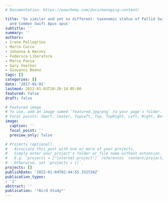 ```yaml
---
# Documentation: https://wowchemy.com/docs/managing-content/

title: 'So similar and yet so different: taxonomic status of Pallid Swift Apus pallidus
  and Common Swift Apus apus'
subtitle: ''
summary: ''
authors:
- Irene Pellegrino
- Marco Cucco
- Johanna A Harvey
- Federica Liberatore
- Marco Pavia
- Gary Voelker
- Giovanni Boano
tags: []
categories: []
date: '2017-01-01'
lastmod: 2022-01-03T20:20:14-05:00
featured: false
draft: false

# Featured image
# To use, add an image named `featured.jpg/png` to your page's folder.
# Focal points: Smart, Center, TopLeft, Top, TopRight, Left, Right, BottomLeft, Bottom, BottomRight.
image:
  caption: ''
  focal_point: ''
  preview_only: false

# Projects (optional).
#   Associate this post with one or more of your projects.
#   Simply enter your project's folder or file name without extension.
#   E.g. `projects = ["internal-project"]` references `content/project/deep-learning/index.md`.
#   Otherwise, set `projects = []`.
projects: []
publishDate: '2022-01-04T02:44:55.332538Z'
publication_types:
- '2'
abstract: ''
publication: '*Bird Study*'
---
```

